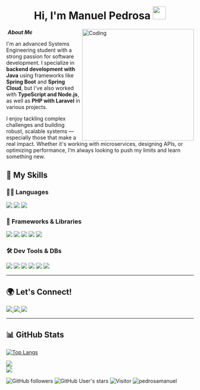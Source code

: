 <h1 align="center"><b>Hi, I'm Manuel Pedrosa</b> <img src="https://media.giphy.com/media/hvRJCLFzcasrR4ia7z/giphy.gif" width="35"></h1>

<img align="right" alt="Coding" width="300" src="https://i.pinimg.com/originals/81/17/8b/81178b47a8598f0c81c4799f2cdd4057.gif">

&nbsp;***About Me***

I'm an advanced Systems Engineering student with a strong passion for software development. I specialize in **backend development with Java** using frameworks like **Spring Boot** and **Spring Cloud**, but I've also worked with **TypeScript and Node.js**, as well as **PHP with Laravel** in various projects.

I enjoy tackling complex challenges and building robust, scalable systems — especially those that make a real impact. Whether it's working with microservices, designing APIs, or optimizing performance, I’m always looking to push my limits and learn something new.

## 🧠 My Skills

### 👨‍💻 Languages

<span>
  <img src="https://img.shields.io/badge/Java-ED8B00?style=for-the-badge&logo=java&logoColor=white" />
  <img src="https://img.shields.io/badge/TypeScript-%23007ACC.svg?style=for-the-badge&logo=typescript&logoColor=white" />
  <img src="https://img.shields.io/badge/PHP-777BB4?style=for-the-badge&logo=php&logoColor=white" />
</span>

### 🔧 Frameworks & Libraries

<span>
  <img src="https://img.shields.io/badge/SpringBoot-6DB33F?style=for-the-badge&logo=springboot&logoColor=white" />
  <img src="https://img.shields.io/badge/Node.js-339933?style=for-the-badge&logo=node.js&logoColor=white" />
  <img src="https://img.shields.io/badge/Express.js-000000?style=for-the-badge&logo=express&logoColor=white" />
  <img src="https://img.shields.io/badge/Laravel-FF2D20?style=for-the-badge&logo=laravel&logoColor=white" />
  <img src="https://img.shields.io/badge/React-20232A?style=for-the-badge&logo=react&logoColor=61DAFB" />
</span>

### 🛠️ Dev Tools & DBs

<span>
  <img src="https://img.shields.io/badge/PostgreSQL-336791?style=for-the-badge&logo=postgresql&logoColor=white" />
  <img src="https://img.shields.io/badge/Docker-2496ED?style=for-the-badge&logo=docker&logoColor=white" />
  <img src="https://img.shields.io/badge/IntelliJ%20IDEA-000000?style=for-the-badge&logo=intellij-idea&logoColor=white" />
  <img src="https://img.shields.io/badge/VSCode-007ACC?style=for-the-badge&logo=visual-studio-code&logoColor=white" />
  <img src="https://img.shields.io/badge/Git-F05032?style=for-the-badge&logo=git&logoColor=white" />
  <img src="https://img.shields.io/badge/Postman-FF6C37?style=for-the-badge&logo=postman&logoColor=white" />
</span>

---

## 🌍 Let's Connect!

<a href="https://www.linkedin.com/in/manuelpedrosa/">
  <img src="https://img.shields.io/badge/LinkedIn-%230077B5.svg?style=for-the-badge&logo=linkedin&logoColor=white">
</a>
<a href="https://github.com/pedrosamanuel">
  <img src="https://img.shields.io/badge/GitHub-%2312100E.svg?style=for-the-badge&logo=github&logoColor=white">
</a>
<a href="mailto:mpedrosa2110@gmail.com">
  <img src="https://img.shields.io/badge/Gmail-D14836?style=for-the-badge&logo=gmail&logoColor=white">
</a>

---

## 📊 GitHub Stats

[![Top Langs](https://github-readme-stats.vercel.app/api/top-langs/?username=pedrosamanuel&layout=compact&theme=tokyonight&hide_border=true)](https://github.com/pedrosamanuel)


[![](https://github-readme-stats.vercel.app/api?username=pedrosamanuel&show_icons=true&theme=tokyonight&hide_border=true)](https://github.com/pedrosamanuel)  
[![](https://github-readme-streak-stats.herokuapp.com/?user=pedrosamanuel&theme=material-palenight)](https://github.com/pedrosamanuel)

![GitHub followers](https://img.shields.io/github/followers/pedrosamanuel?style=social)
![GitHub User's stars](https://img.shields.io/github/stars/pedrosamanuel?style=social)
![Visitor](https://visitor-badge.laobi.icu/badge?page_id=pedrosamanuel.repoName)
<img src="https://komarev.com/ghpvc/?username=pedrosamanuel" alt="pedrosamanuel" />


</div>
